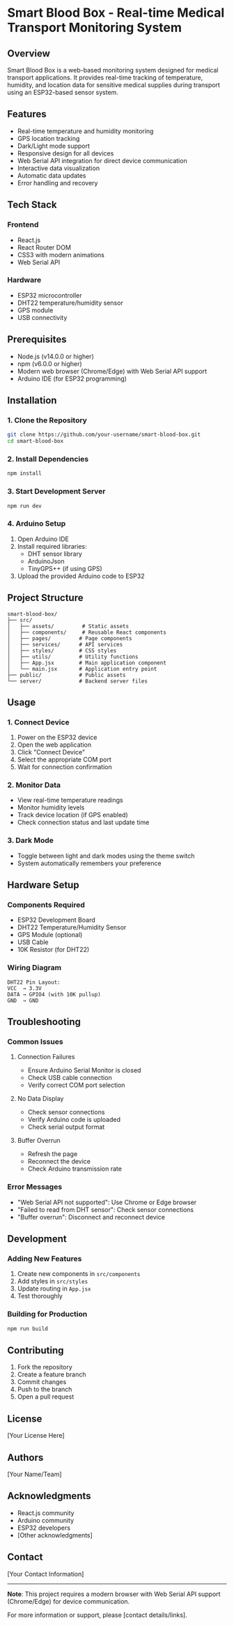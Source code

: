 # Smart Blood Box - Real-time Medical Transport Monitoring System

## Overview
Smart Blood Box is a web-based monitoring system designed for medical transport applications. It provides real-time tracking of temperature, humidity, and location data for sensitive medical supplies during transport using an ESP32-based sensor system.

## Features
- Real-time temperature and humidity monitoring
- GPS location tracking
- Dark/Light mode support
- Responsive design for all devices
- Web Serial API integration for direct device communication
- Interactive data visualization
- Automatic data updates
- Error handling and recovery

## Tech Stack
### Frontend
- React.js
- React Router DOM
- CSS3 with modern animations
- Web Serial API

### Hardware
- ESP32 microcontroller
- DHT22 temperature/humidity sensor
- GPS module
- USB connectivity

## Prerequisites
- Node.js (v14.0.0 or higher)
- npm (v6.0.0 or higher)
- Modern web browser (Chrome/Edge) with Web Serial API support
- Arduino IDE (for ESP32 programming)

## Installation

### 1. Clone the Repository
```bash
git clone https://github.com/your-username/smart-blood-box.git
cd smart-blood-box
```

### 2. Install Dependencies
```bash
npm install
```

### 3. Start Development Server
```bash
npm run dev
```

### 4. Arduino Setup
1. Open Arduino IDE
2. Install required libraries:
   - DHT sensor library
   - ArduinoJson
   - TinyGPS++ (if using GPS)
3. Upload the provided Arduino code to ESP32

## Project Structure
```
smart-blood-box/
├── src/
│   ├── assets/         # Static assets
│   ├── components/     # Reusable React components
│   ├── pages/         # Page components
│   ├── services/      # API services
│   ├── styles/        # CSS styles
│   ├── utils/         # Utility functions
│   ├── App.jsx        # Main application component
│   └── main.jsx       # Application entry point
├── public/            # Public assets
└── server/            # Backend server files
```

## Usage

### 1. Connect Device
1. Power on the ESP32 device
2. Open the web application
3. Click "Connect Device"
4. Select the appropriate COM port
5. Wait for connection confirmation

### 2. Monitor Data
- View real-time temperature readings
- Monitor humidity levels
- Track device location (if GPS enabled)
- Check connection status and last update time

### 3. Dark Mode
- Toggle between light and dark modes using the theme switch
- System automatically remembers your preference

## Hardware Setup

### Components Required
- ESP32 Development Board
- DHT22 Temperature/Humidity Sensor
- GPS Module (optional)
- USB Cable
- 10K Resistor (for DHT22)

### Wiring Diagram
```
DHT22 Pin Layout:
VCC  → 3.3V
DATA → GPIO4 (with 10K pullup)
GND  → GND
```

## Troubleshooting

### Common Issues
1. Connection Failures
   - Ensure Arduino Serial Monitor is closed
   - Check USB cable connection
   - Verify correct COM port selection

2. No Data Display
   - Check sensor connections
   - Verify Arduino code is uploaded
   - Check serial output format

3. Buffer Overrun
   - Refresh the page
   - Reconnect the device
   - Check Arduino transmission rate

### Error Messages
- "Web Serial API not supported": Use Chrome or Edge browser
- "Failed to read from DHT sensor": Check sensor connections
- "Buffer overrun": Disconnect and reconnect device

## Development

### Adding New Features
1. Create new components in `src/components`
2. Add styles in `src/styles`
3. Update routing in `App.jsx`
4. Test thoroughly

### Building for Production
```bash
npm run build
```

## Contributing
1. Fork the repository
2. Create a feature branch
3. Commit changes
4. Push to the branch
5. Open a pull request

## License
[Your License Here]

## Authors
[Your Name/Team]

## Acknowledgments
- React.js community
- Arduino community
- ESP32 developers
- [Other acknowledgments]

## Contact
[Your Contact Information]

---

**Note**: This project requires a modern browser with Web Serial API support (Chrome/Edge) for device communication.

For more information or support, please [contact details/links].
